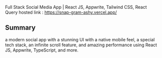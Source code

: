 Full Stack Social Media App | React JS, Appwrite, Tailwind CSS, React Query
hosted link : https://snap-gram-ashy.vercel.app/


## Summary
 a modern social app with a stunning UI with a native mobile feel, a special tech stack, an infinite scroll feature, and amazing performance using React JS, Appwrite, TypeScript, and more.

